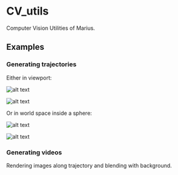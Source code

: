 # CV_utils
Computer Vision Utilities of Marius.

## Examples

### Generating trajectories

Either in viewport:

![alt text](media/readme/trajvp1.png)

![alt text](media/readme/trajvp2.png)

Or in world space inside a sphere:

![alt text](media/readme/trajs1.png)

![alt text](media/readme/trajs2.png)


### Generating videos

Rendering images along trajectory and blending with background.

